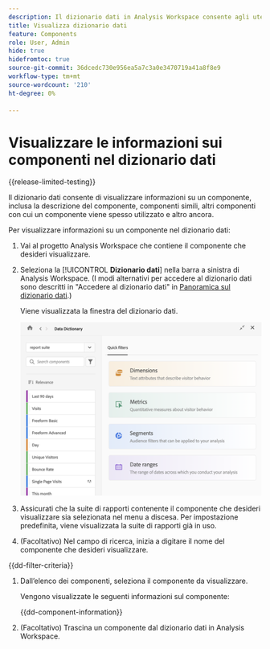```yaml
---
description: Il dizionario dati in Analysis Workspace consente agli utenti di catalogare e tenere traccia dei vari componenti in Analysis Workspace, compreso l’uso previsto, che sono approvati, che sono duplicati, e così via.
title: Visualizza dizionario dati
feature: Components
role: User, Admin
hide: true
hidefromtoc: true
source-git-commit: 36dcedc730e956ea5a7c3a0e3470719a41a8f8e9
workflow-type: tm+mt
source-wordcount: '210'
ht-degree: 0%

---
```


# Visualizzare le informazioni sui componenti nel dizionario dati

{{release-limited-testing}}

Il dizionario dati consente di visualizzare informazioni su un componente, inclusa la descrizione del componente, componenti simili, altri componenti con cui un componente viene spesso utilizzato e altro ancora.

Per visualizzare informazioni su un componente nel dizionario dati:

1. Vai al progetto Analysis Workspace che contiene il componente che desideri visualizzare.

1. Seleziona la [!UICONTROL **Dizionario dati**] nella barra a sinistra di Analysis Workspace. (I modi alternativi per accedere al dizionario dati sono descritti in &quot;Accedere al dizionario dati&quot; in [Panoramica sul dizionario dati](/help/analyze/analysis-workspace/components/data-dictionary/data-dictionary-overview.md).)

   Viene visualizzata la finestra del dizionario dati.

   ![data-dizionario.png](assets/data-dictionary.png)

   <!--double-check this screenshot. I mocked the admin view up a bit to get rid of the Dictionary health tab.-->

1. Assicurati che la suite di rapporti contenente il componente che desideri visualizzare sia selezionata nel menu a discesa. Per impostazione predefinita, viene visualizzata la suite di rapporti già in uso.

1. (Facoltativo) Nel campo di ricerca, inizia a digitare il nome del componente che desideri visualizzare.

{{dd-filter-criteria}}

1. Dall’elenco dei componenti, seleziona il componente da visualizzare.

   Vengono visualizzate le seguenti informazioni sul componente:

   {{dd-component-information}}

1. (Facoltativo) Trascina un componente dal dizionario dati in Analysis Workspace.